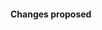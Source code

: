 [//]: # (If your pull request is a fix to an open issue please add fixes #9999 to the commit comments.)
[//]: # (If your proposal involves GUI improvements, add screenshots of before and after to help visualise the proposal on the fly.)
#### Changes proposed
